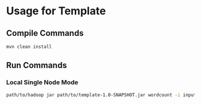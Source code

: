 # Usage for Template

## Compile Commands

``` bash
mvn clean install
```

## Run Commands

### Local Single Node Mode

``` bash
path/to/hadoop jar path/to/template-1.0-SNAPSHOT.jar wordcount -i input -o output
```
